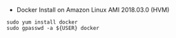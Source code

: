 
- Docker Install on Amazon Linux AMI 2018.03.0 (HVM)
```
sudo yum install docker
sudo gpasswd -a ${USER} docker

```
<!--stackedit_data:
eyJoaXN0b3J5IjpbLTE4MTc1Njk3MzBdfQ==
-->
